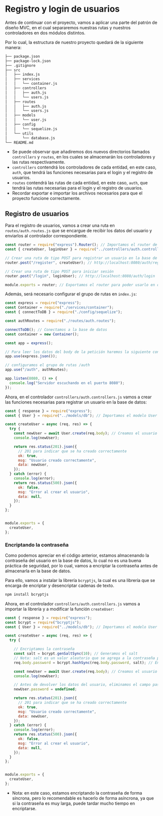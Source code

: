 # Registro y login de usuarios

Antes de continuar con el proyecto, vamos a aplicar una parte del patrón de diseño MVC, en el cual separaremos nuestras rutas y nuestros controladores en dos módulos distintos.

Por lo cual, la estructura de nuestro proyecto quedará de la siguiente manera:

```bash
├── package.json
├── package-lock.json
├── .gitignore
├── src
│   ├── index.js
│   ├── services
│   │   └── container.js
│   ├── controllers
│   │   ├── auth.js
│   │   └── users.js
│   ├── routes
│   │   ├── auth.js
│   │   └── users.js
│   ├── models
│   │   └── user.js
│   ├── config
│   │   └── sequelize.js
│   └── utils
│       └── database.js
└── README.md
```

- Se puede observar que añadiremos dos nuevos directorios llamados `controllers` y `routes`, en los cuales se almacenarán los controladores y las rutas respectivamente.
- `controllers` contendrá los controladores de cada entidad, en este caso, `auth`, que tendrá las funciones necesarias para el login y el registro de usuarios.
- `routes` contendrá las rutas de cada entidad, en este caso, `auth`, que tendrá las rutas necesarias para el login y el registro de usuarios.
- Recordar exportar e importar los archivos necesarios para que el proyecto funcione correctamente.

## Registro de usuarios

Para el registro de usuarios, vamos a crear una ruta en `routes/auth.routes.js` que se encargue de recibir los datos del usuario y enviarlos al controlador correspondiente.

```js
const router = require("express").Router(); // Importamos el router de express
const { createUser, loginUser } = require("../controllers/auth.controllers"); // Importamos el controlador de auth

// Crear una ruta de tipo POST para registrar un usuario en la base de datos
router.post("/register", createUser); // http://localhost:8080/auth/register

// Crear una ruta de tipo POST para iniciar sesión
router.post("/login", loginUser); // http://localhost:8080/auth/login

module.exports = router; // Exportamos el router para poder usarlo en otros archivos
```

Además, será necesario configurar el grupo de rutas en `index.js`:

```js
const express = require("express");
const Container = require("./services/container");
const { connectToDB } = require("./config/sequelize");

const authRoutes = require("./routes/auth.routes");

connectToDB(); // Conectamos a la base de datos
const container = new Container();

const app = express();

// Para leer los datos del body de la petición haremos la siguiente configuración
app.use(express.json());

// configuramos el grupo de rutas /auth
app.use("/auth", authRoutes);

app.listen(8080, () => {
  console.log("Servidor escuchando en el puerto 8080");
});
```

Ahora, en el controlador `controllers/auth.controllers.js` vamos a crear las funciones necesarias para registrar un usuario en la base de datos:

```js
const { response } = require("express");
const { User } = require("../models/db"); // Importamos el modelo User

const createUser = async (req, res) => {
  try {
    const newUser = await User.create(req.body); // Creamos el usuario en la base de datos
    console.log(newUser);

    return res.status(201).json({
      // 201 para indicar que se ha creado correctamente
      ok: true,
      msg: "Usuario creado correctamente",
      data: newUser,
    });
  } catch (error) {
    console.log(error);
    return res.status(500).json({
      ok: false,
      msg: "Error al crear el usuario",
      data: null,
    });
  }
};


module.exports = {
  createUser,
};

```

### Encriptando la contraseña

Como podemos apreciar en el código anterior, estamos almacenando la contraseña del usuario en la base de datos, lo cual no es una buena práctica de seguridad, por lo cual, vamos a encriptar la contraseña antes de almacenarla en la base de datos.

Para ello, vamos a instalar la librería `bcryptjs`, la cual es una librería que se encarga de encriptar y desencriptar cadenas de texto.

```bash
npm install bcryptjs
```

Ahora, en el controlador `controllers/auth.controllers.js` vamos a importar la librería y a modificar la función `createUser`:

```js
const { response } = require("express");
const bcrypt = require("bcryptjs");
const { User } = require("../models/db"); // Importamos el modelo User

const createUser = async (req, res) => {
  try {

    // Encriptamos la contraseña
    const salt = bcrypt.genSaltSync(10); // Generamos el salt
    // Nota: salt es un valor aleatorio que se agrega a la contraseña para que el hash sea más seguro
    req.body.password = bcrypt.hashSync(req.body.password, salt); // Encriptamos la contraseña

    const newUser = await User.create(req.body); // Creamos el usuario en la base de datos
    console.log(newUser);

    // Antes de devolver los datos del usuario, eliminamos el campo password
    newUser.password = undefined;

    return res.status(201).json({
      // 201 para indicar que se ha creado correctamente
      ok: true,
      msg: "Usuario creado correctamente",
      data: newUser,
    });
  } catch (error) {
    console.log(error);
    return res.status(500).json({
      ok: false,
      msg: "Error al crear el usuario",
      data: null,
    });
  }
};


module.exports = {
  createUser,
};

```

* Nota: en este caso, estamos encriptando la contraseña de forma síncrona, pero lo recomendable es hacerlo de forma asíncrona, ya que si la contraseña es muy larga, puede tardar mucho tiempo en encriptarse.
